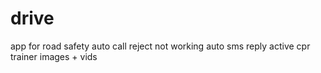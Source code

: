 # drive
app for road safety
auto call reject not working
auto sms reply active
cpr trainer images + vids
